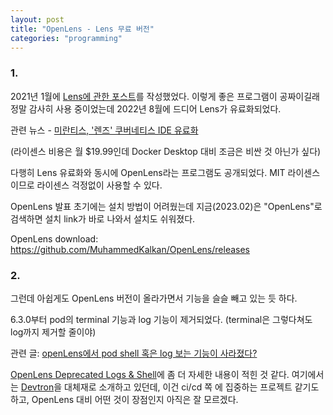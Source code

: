 ```yaml
---
layout: post
title: "OpenLens - Lens 무료 버전"
categories: "programming"
---
```


### 1.

2021년 1월에 [Lens에 관한 포스트](/programming/2021/01/03/k8s-lens.html)를 작성했었다. 이렇게 좋은 프로그램이 공짜이길래 정말 감사히 사용 중이었는데 2022년 8월에 드디어 Lens가 유료화되었다.

관련 뉴스 - [미란티스, '렌즈' 쿠버네티스 IDE 유료화](https://n.news.naver.com/article/092/0002264088?sid=105)

(라이센스 비용은 월 $19.99인데 Docker Desktop 대비 조금은 비싼 것 아닌가 싶다)

다행히 Lens 유료화와 동시에 OpenLens라는 프로그램도 공개되었다. MIT 라이센스 이므로 라이센스 걱정없이 사용할 수 있다.

OpenLens 발표 초기에는 설치 방법이 어려웠는데 지금(2023.02)은 "OpenLens"로 검색하면 설치 link가 바로 나와서 설치도 쉬워졌다.

OpenLens download: https://github.com/MuhammedKalkan/OpenLens/releases

### 2.

그런데 아쉽게도 OpenLens 버전이 올라가면서 기능을 슬슬 빼고 있는 듯 하다.

6.3.0부터 pod의 terminal 기능과 log 기능이 제거되었다. (terminal은 그렇다쳐도 log까지 제거할 줄이야)

관련 글: [openLens에서 pod shell 혹은 log 보는 기능이 사라졌다?](https://ezsnote.tistory.com/entry/openLens-%EC%97%90%EC%84%9C-%ED%8C%8C%EB%93%9C-pod-shell-%ED%98%B9%EC%9D%80-log-%EB%B3%B4%EB%8A%94-%EA%B8%B0%EB%8A%A5%EC%9D%B4-%EC%82%AC%EB%9D%BC%EC%A1%8C%EB%8B%A4)

[OpenLens Deprecated Logs & Shell](https://dev.to/abhinavd26/openlens-deprecated-logs-shell-k91)에 좀 더 자세한 내용이 적힌 것 같다. 여기에서는 [Devtron](https://github.com/devtron-labs/devtron)을 대체재로 소개하고 있던데, 이건 ci/cd 쪽 에 집중하는 프로젝트 같기도 하고, OpenLens 대비 어떤 것이 장점인지 아직은 잘 모르겠다.
